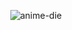 <div align="center">

<!-- ![neko](https://itazuraneko.neocities.org/background/itazuranekoanimated.png)  -->
![anime-die](https://user-images.githubusercontent.com/45741682/208001013-3b699694-cc47-4cd9-a6cf-bf628eb34274.gif)
  
<!-- ![langs](https://api.githubtrends.io/user/svg/AsianKoala/langs?time_range=one_year&group=other&theme=dark) -->
<!-- ![repos](https://api.githubtrends.io/user/svg/AsianKoala/repos?time_range=one_year&group=other&theme=dark) -->
</div>

